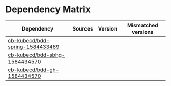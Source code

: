 # Dependency Matrix

Dependency | Sources | Version | Mismatched versions
---------- | ------- | ------- | -------------------
[cb-kubecd/bdd-spring-1584433469](https://github.com/cb-kubecd/bdd-spring-1584433469.git) |  | []() | 
[cb-kubecd/bdd-sbhg-1584434570](https://github.com/cb-kubecd/bdd-sbhg-1584434570.git) |  | []() | 
[cb-kubecd/bdd-gh-1584434570](https://github.com/cb-kubecd/bdd-gh-1584434570.git) |  | []() | 
